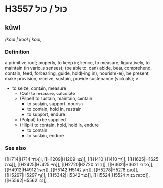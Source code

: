 # H3557 כּוּל / כול

## kûwl

_(kool | kool | kool)_

### Definition

a primitive root; properly, to keep in; hence, to measure; figuratively, to maintain (in various senses); (be able to, can) abide, bear, comprehend, contain, feed, forbearing, guide, hold(-ing in), nourish(-er), be present, make provision, receive, sustain, provide sustenance (victuals); v

- to seize, contain, measure
  - (Qal) to measure, calculate
  - (Pilpel) to sustain, maintain, contain
    - to sustain, support, nourish
    - to contain, hold in, restrain
    - to support, endure
  - (Polpal) to be supplied
  - (Hilpil) to contain, hold, hold in, endure
    - to contain
    - to sustain, endure

### See also

[[H714|H714 ארד]], [[H1209|H1209 בצי]], [[H1410|H1410 גד]], [[H1625|H1625 גרה]], [[H2425|H2425 חיי]], [[H2720|H2720 חרב]], [[H3621|H3621 כלובי]], [[H4912|H4912 משל]], [[H5142|H5142 נזק]], [[H5278|H5278 נעם]], [[H5297|H5297 נף]], [[H5342|H5342 נצר]], [[H5524|H5524 סכות בנות]], [[H5562|H5562 נבו]]
